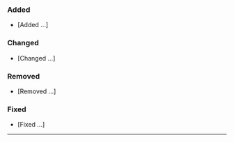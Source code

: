 ### Added

- [Added ...]

### Changed

- [Changed ...]

### Removed

- [Removed ...]

### Fixed

- [Fixed ...]

---

